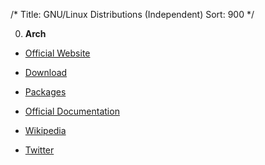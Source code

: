 /*
Title: GNU/Linux Distributions (Independent)
Sort: 900
*/

0. **Arch**

  * [Official Website](https://www.archlinux.org/)

  * [Download](https://www.archlinux.org/download/)

  * [Packages](https://www.archlinux.org/packages/)

  * [Official Documentation](https://wiki.archlinux.org/index.php/Table_of_contents)

  * [Wikipedia](https://en.wikipedia.org/wiki/Arch_Linux)

  * [Twitter](https://twitter.com/archlinux)
